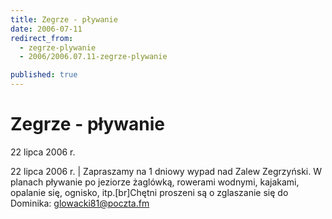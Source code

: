 ```yaml
---
title: Zegrze - pływanie
date: 2006-07-11
redirect_from: 
  - zegrze-plywanie
  - 2006/2006.07.11-zegrze-plywanie

published: true
---
```




# Zegrze - pływanie

<time>22 lipca 2006 r.</time>

22 lipca 2006 r. | Zapraszamy na 1 dniowy wypad nad Zalew Zegrzyński. W planach  pływanie po jeziorze żaglówką, rowerami wodnymi, kajakami, opalanie się, ognisko, itp.[br]Chętni proszeni są o zglaszanie się do Dominika: glowacki81@poczta.fm

<!--CONTENT FROM OLD SERVER (jos before 2013): 22 lipca 2006 r. | Zapraszamy na 1 dniowy wypad nad Zalew Zegrzyński. W planach  pływanie po jeziorze żaglówką, rowerami wodnymi, kajakami, opalanie się, ognisko, itp.[br]Chętni proszeni są o zglaszanie się do Dominika: glowacki81@poczta.fm
-->

<!--{{json:{"created_date":"2006-07-11 19:39:35","publish_down":"0000-00-00 00:00:00","id":"366"}}}-->
